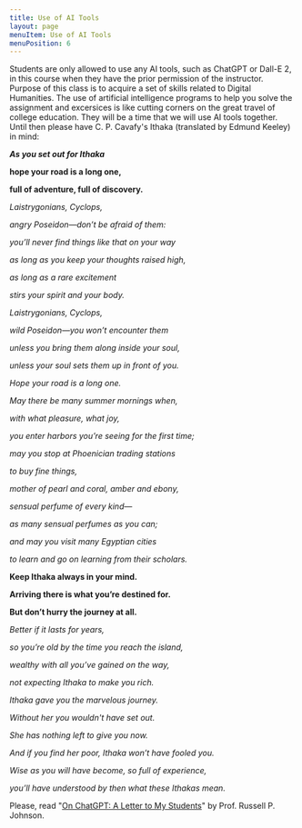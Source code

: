 ```yaml
---
title: Use of AI Tools
layout: page
menuItem: Use of AI Tools
menuPosition: 6
---
```


Students are only allowed to use any AI tools, such as ChatGPT or Dall-E 2, in this course when they have the prior permission of the instructor. Purpose of this class is to acquire a set of skills related to Digital Humanities. The use of artificial intelligence programs to help you solve the assignment and excersices is like cutting corners on the great travel of college education. They will be a time that we will use AI tools together. Until then please have C. P. Cavafy's Ithaka (translated by Edmund Keeley) in mind:

___As you set out for Ithaka___

__hope your road is a long one,__

__full of adventure, full of discovery.__

_Laistrygonians, Cyclops,_

_angry Poseidon—don’t be afraid of them:_

_you’ll never find things like that on your way_

_as long as you keep your thoughts raised high,_

_as long as a rare excitement_

_stirs your spirit and your body._

_Laistrygonians, Cyclops,_

_wild Poseidon—you won’t encounter them_

_unless you bring them along inside your soul,_

_unless your soul sets them up in front of you._



_Hope your road is a long one._

_May there be many summer mornings when,_

_with what pleasure, what joy,_

_you enter harbors you’re seeing for the first time;_

_may you stop at Phoenician trading stations_

_to buy fine things,_

_mother of pearl and coral, amber and ebony,_

_sensual perfume of every kind—_

_as many sensual perfumes as you can;_

_and may you visit many Egyptian cities_

_to learn and go on learning from their scholars._



__Keep Ithaka always in your mind.__

__Arriving there is what you’re destined for.__

__But don’t hurry the journey at all.__

_Better if it lasts for years,_

_so you’re old by the time you reach the island,_

_wealthy with all you’ve gained on the way,_

_not expecting Ithaka to make you rich._



_Ithaka gave you the marvelous journey._

_Without her you wouldn't have set out._

_She has nothing left to give you now._



_And if you find her poor, Ithaka won’t have fooled you._

_Wise as you will have become, so full of experience,_

_you’ll have understood by then what these Ithakas mean._

Please, read "[On ChatGPT: A Letter to My Students](https://divinity.uchicago.edu/sightings/articles/chatgpt-letter-my-students)" by Prof. Russell P. Johnson.